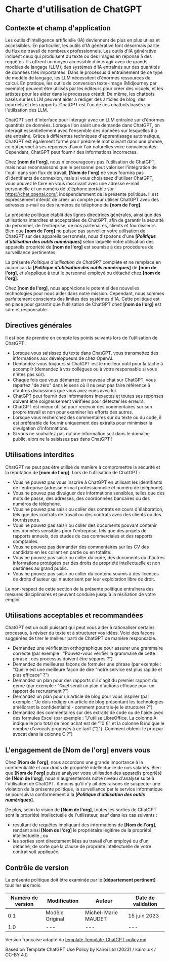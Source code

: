 # Charte d'utilisation de ChatGPT

## Contexte et champ d'application

Les outils d'intelligence artificielle (IA) deviennent de plus en plus utiles et accessibles. En particulier, les outils d'IA générative font désormais partie du flux de travail de nombreux professionnels. Les outils d'IA générative incluent ceux qui produisent du texte ou des images en réponse à des requêtes. Ils offrent un moyen accessible d'interagir avec de grands modèles de langage (LLM), des systèmes d'IA entraînés sur des quantités de données très importantes. Dans le processus d'entrainement de ce type de modèle de langage, les LLM nécessitent d'énormes ressources de calcul. En pratique, les outils de conversion texte-image (Midjourney par exemple) peuvent être utilisés par les éditeurs pour créer des visuels, et les artistes pour les aider dans le processus créatif. De même, les chatbots basés sur les LLM peuvent aider à rédiger des articles de blog, des courriels et des rapports.
ChatGPT est l'un de ces chatbots basés sur l'utilisation des LLM.

ChatGPT sert d'interface pour interagir avec un LLM entraîné sur d'énormes quantités de données. Lorsque l'on saisit une demande dans ChatGPT, on interagit essentiellement avec l'ensemble des données sur lesquelles il a été entraîné. Grâce à différentes techniques d'apprentissage automatique, ChatGPT est également formé pour prédire le mot suivant dans une phrase, ce qui permet à ses réponses d'avoir l'air naturelles voire convaincantes. Cependant, ChatGPT peut fournir des informations incorrectes.

Chez **[nom de l'org]**, nous n'encourageons pas l'utilisation de ChatGPT, mais nous reconnaissons que le personnel peut valoriser l'intégration de l'outil dans son flux de travail.
**[Nom de l'org]** ne vous fournira pas d'identifiants de connexion, mais si vous choisissez d'utiliser ChatGPT, vous pouvez le faire en vous inscrivant avec une adresse e-mail personnelle et un numéro de téléphone portable sur <https://chat.openai.com/>, indépendamment de la présente politique. Il est expressément interdit de créer un compte pour utiliser ChatGPT avec des adresses e-mail ou des numéros de téléphone de **[nom de l'org]**.

La présente politique établit des lignes directrices générales, ainsi que des utilisations interdites et acceptables de ChatGPT, afin de garantir la sécurité du personnel, de l'entreprise, de nos partenaires, clients et fournisseurs. Bien que **[nom de l'org]** ne puisse pas surveiller votre utilisation de ChatGPT sur des appareils personnels, nous disposons d'une **[_Politique d'utilisation des outils numériques_]** selon laquelle votre utilisation des appareils propriété de **[nom de l'org]** est soumise à des procédures de surveillance pertinentes.

La présente _Politique d'utilisation de ChatGPT_ complète et ne remplace en aucun cas la **[_Politique d'utilisation des outils numériques_]** de **[nom de l'org]**, et s'applique à tout le personnel employé ou détaché chez **[nom de l'org]**.

Chez **[nom de l'org]**, nous apprécions le potentiel des nouvelles technologies pour nous aider dans notre mission. Cependant, nous sommes parfaitement conscients des limites des systèmes d'IA. Cette politique est en place pour garantir que l'utilisation de ChatGPT chez **[nom de l'org]** est sûre et responsable.

## Directives générales

Il est bon de prendre en compte les points suivants lors de l'utilisation de ChatGPT :

* Lorsque vous saisissez du texte dans ChatGPT, vous transmettez des informations aux développeurs de chez OpenAI.
* Demandez-vous toujours si ChatGPT est le meilleur outil pour la tâche à accomplir (demandez à vos collègues ou à votre responsable si vous n'êtes pas sûr).
* Chaque fois que vous démarrez un nouveau chat sur ChatGPT, vous repartez "de zéro" dans le sens où il ne peut pas faire référence à d'autres discussions que vous avez eues avec lui.
* ChatGPT peut fournir des informations inexactes et toutes ses réponses doivent être soigneusement vérifiées pour détecter les erreurs.
* ChatGPT est mieux utilisé pour recevoir des commentaires sur son propre travail et non pour examiner les efforts des autres.
* Lorsque vous recherchez des commentaires sur du texte ou du code, il est préférable de fournir uniquement des extraits pour minimiser la divulgation d'informations.
* Si vous ne souhaitez pas qu'une information soit dans le domaine public, alors ne la saisissez pas dans ChatGPT !

## Utilisations interdites

ChatGPT ne peut pas être utilisé de manière à compromettre la sécurité et la réputation de **[nom de l'org]**. Lors de l'utilisation de ChatGPT :

* Vous ne pouvez pas vous inscrire à ChatGPT en utilisant les identifiants de l'entreprise (adresse e-mail professionnelle et numéro de téléphone).
* Vous ne pouvez pas divulguer des informations sensibles, telles que des mots de passe, des adresses, des coordonnées bancaires ou des numéros de téléphone.
* Vous ne pouvez pas saisir ou coller des contrats en cours d'élaboration, tels que des contrats de travail ou des contrats avec des clients ou des fournisseurs.
* Vous ne pouvez pas saisir ou coller des documents pouvant contenir des données sensibles pour l'entreprise, tels que des projets de rapports annuels, des études de cas commerciales et des rapports comptables.
* Vous ne pouvez pas demander des commentaires sur les CV des candidats en les collant en partie ou en totalité.
* Vous ne pouvez pas saisir ou coller du code, des documents ou d'autres informations protégées par des droits de propriété intellectuelle et non destinées au grand public.
* Vous ne pouvez pas saisir ou coller du contenu soumis à des licences de droits d'auteur qui n'autorisent par leur exploitation libre de droit.

Le non-respect de cette section de la présente politique entraînera des mesures disciplinaires et peuvent conduire jusqu'à la résiliation de votre emploi.

## Utilisations acceptables et recommandées

ChatGPT est un outil puissant qui peut vous aider à rationaliser certains processus, à réviser du texte et à structurer vos idées. Voici des façons suggérées de tirer le meilleur parti de ChatGPT de manière responsable.

* Demandez une vérification orthographique pour assurer une grammaire correcte (par exemple : "Pouvez-vous vérifier la grammaire de cette phrase : ces processus doivent être séparés ?")
* Demandez de meilleures façons de formuler une phrase (par exemple : "Quelle est une meilleure façon de dire "notre service est plus rapide et plus efficace" ?")
* Demandez un plan pour des rapports s'il s'agit du premier rapport du genre (par exemple : "Quel serait un plan d'actions efficace pour un rapport de recrutement ?")
* Demandez un plan pour un article de blog pour vous inspirer (par exemple : "Je dois rédiger un article de blog présentant les technologies améliorant la confidentialité - comment pourrais-je le structurer ?")
* Demandez des commentaires sur des extraits de code ou de l'aide avec des formules Excel (par exemple : "J'utilise LibreOffice. La colonne A indique le prix total de mon achat est de "10 €" et la colonne B indique le nombre d'avocats proposés à ce tarif ("2"). Comment obtenir le prix par avocat dans la colonne C ?")

## L'engagement de **[Nom de l'org]** envers vous

Chez **[Nom de l'org]**, nous accordons une grande importance à la confidentialité et aux droits de propriété intellectuelle de nos salariés. Bien que **[Nom de l'org]** puisse analyser votre utilisation des appareils propriété de **[Nom de l'org]**, nous n'augmenterons notre niveau d'analyse suite à l'utilisation de ChatGPT. À moins qu'il n'y ait des raisons de suspecter une violation de la présente politique, la surveillance par le service informatique se poursuivra conformément à la **[_Politique d'utilisation des outils numériques_]**.

De plus, selon la vision de **[Nom de l'org]**, toutes les sorties de ChatGPT sont la propriété intellectuelle de l'utilisateur, sauf dans les cas suivants :

* résultant de requêtes impliquant des informations de **[Nom de l'org]**, rendant ainsi **[Nom de l'org]** le propriétaire légitime de la propriété intellectuelle ; ou
* les sorties sont directement liées au travail d'un employé ou d'un détaché, de sorte que la clause de propriété intellectuelle de votre contrat soit appliquée.

## Contrôle de version

La présente politique doit être examinée par le **[département pertinent]** tous les **six** mois.

| Numéro de version | Modification | Auteur | Date de validation |
|---|---|---|---|
| 0.1 | Modèle Original | Michel-Marie MAUDET | 15 juin 2023 |
| 1.0 | --- | --- | --- |

Version française adapté du [template Template-ChatGPT-policy.md]([url](https://github.com/KairoiAI/Resources/blob/main/Template-ChatGPT-policy.md))

Based on Template ChatGPT Use Policy by Kairoi Ltd (2023) / kairoi.uk / CC-BY 4.0